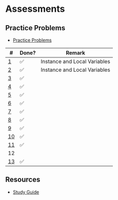 # Assessments

## Practice Problems

- [Practice Problems](https://docs.google.com/document/d/10JvX-ArkfF8fIWQu8wPaYt7JJHrv_5E0gM0I2uPirwI/edit#)

| # | Done? | Remark |
| --- | --- | --- |
| [1](https://github.com/tsangsiu/RB120_OOP/blob/main/Assessments/Practice_Problems/practice_problems.md#1) | :white_check_mark: | Instance and Local Variables |
| [2](https://github.com/tsangsiu/RB120_OOP/blob/main/Assessments/Practice_Problems/practice_problems.md#2) | :white_check_mark: | Instance and Local Variables |
| [3](https://github.com/tsangsiu/RB120_OOP/blob/main/Assessments/Practice_Problems/practice_problems.md#3) | :white_check_mark: | |
| [4](https://github.com/tsangsiu/RB120_OOP/blob/main/Assessments/Practice_Problems/practice_problems.md#4) | :white_check_mark: | |
| [5](https://github.com/tsangsiu/RB120_OOP/blob/main/Assessments/Practice_Problems/practice_problems.md#5) | :white_check_mark: | |
| [6](https://github.com/tsangsiu/RB120_OOP/blob/main/Assessments/Practice_Problems/practice_problems.md#6) | :white_check_mark: | |
| [7](https://github.com/tsangsiu/RB120_OOP/blob/main/Assessments/Practice_Problems/practice_problems.md#7) | :white_check_mark: | |
| [8](https://github.com/tsangsiu/RB120_OOP/blob/main/Assessments/Practice_Problems/practice_problems.md#8) | :white_check_mark: | |
| [9](https://github.com/tsangsiu/RB120_OOP/blob/main/Assessments/Practice_Problems/practice_problems.md#9) | :white_check_mark: | |
| [10](https://github.com/tsangsiu/RB120_OOP/blob/main/Assessments/Practice_Problems/practice_problems.md#10) | :white_check_mark: | |
| [11](https://github.com/tsangsiu/RB120_OOP/blob/main/Assessments/Practice_Problems/practice_problems.md#11) | :white_check_mark: | |
| 12 | | |
| [13](https://github.com/tsangsiu/RB120_OOP/blob/main/Assessments/Practice_Problems/practice_problems.md#13) | :white_check_mark: | |

## Resources

- [Study Guide](https://launchschool.com/lessons/3315a57a/assignments/5fe1a165)
